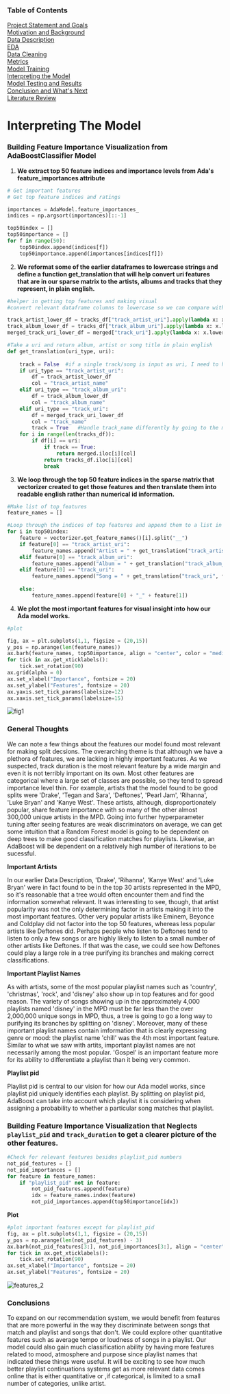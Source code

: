 ### Table of Contents
[Project Statement and Goals](https://tralpha.github.io/spotify-project/project-statement-and-goals.html) <br>
[Motivation and Background](https://tralpha.github.io/spotify-project/motivation-and-background.html) <br>
[Data Description](https://tralpha.github.io/spotify-project/data-description.html) <br>
[EDA](https://tralpha.github.io/spotify-project/eda.html) <br>
[Data Cleaning](https://tralpha.github.io/spotify-project/data-cleaning.html) <br>
[Metrics](https://tralpha.github.io/spotify-project/metrics.html) <br>
[Model Training](https://tralpha.github.io/spotify-project/model-training.html) <br>
[Interpreting the Model](https://tralpha.github.io/spotify-project/interpreting-the-model.html) <br>
[Model Testing and Results](https://tralpha.github.io/spotify-project/model-testing-and-results.html) <br>
[Conclusion and What's Next](https://tralpha.github.io/spotify-project/conclusion.html) <br>
[Literature Review](https://tralpha.github.io/spotify-project/literature-review.html) <br>

# Interpreting The Model


### Building Feature Importance Visualization from AdaBoostClassifier Model

1. **We extract top 50 feature indices and importance levels from Ada's feature_importances attribute**
```python
# Get important features
# Get top feature indices and ratings

importances = AdaModel.feature_importances_
indices = np.argsort(importances)[::-1]

top50index = []
top50importance = []
for f in range(50):
    top50index.append(indices[f])
    top50importance.append(importances[indices[f]])
```

2. **We reformat some of the earlier dataframes to lowercase strings and define a function get_translation that will help convert uri features that are in our sparse matrix to the artists, albums and tracks that they represent, in plain english.**
```python
#helper in getting top features and making visual
#convert relevant dataframe columns to lowercase so we can compare with top feature output

track_artist_lower_df = tracks_df["track_artist_uri"].apply(lambda x: x.lower())
track_album_lower_df = tracks_df["track_album_uri"].apply(lambda x: x.lower())
merged_track_uri_lower_df = merged["track_uri"].apply(lambda x: x.lower())

#Take a uri and return album, artist or song title in plain english
def get_translation(uri_type, uri):
    
    track = False  #if a single track/song is input as uri, I need to handle it differently
    if uri_type == "track_artist_uri":
        df = track_artist_lower_df
        col = "track_artist_name"
    elif uri_type == "track_album_uri":
        df = track_album_lower_df
        col = "track_album_name"
    elif uri_type == "track_uri":
        df = merged_track_uri_lower_df
        col = "track_name"
        track = True   #Handle track_name differently by going to the merged df
    for i in range(len(tracks_df)):
        if df[i] == uri:
            if track == True:
                return merged.iloc[i][col]
            return tracks_df.iloc[i][col]
            break
```

3. **We loop through the top 50 feature indices in the sparse matrix that vectorizer created to get those features and then translate them into readable english rather than numerical id information.**
```python
#Make list of top features
feature_names = []

#Loop through the indices of top features and append them to a list in plain english, not uri info
for i in top50index:
    feature = vectorizer.get_feature_names()[i].split("__")
    if feature[0] == "track_artist_uri":
        feature_names.append("Artist = " + get_translation("track_artist_uri", feature[1]))
    elif feature[0] == "track_album_uri":
        feature_names.append("Album = " + get_translation("track_album_uri", feature[1]))
    elif feature[0] == "track_uri":
        feature_names.append("Song = " + get_translation("track_uri", feature[1].lstrip()))
    
    else:
        feature_names.append(feature[0] + "_" + feature[1])
```

4. **We plot the most important features for visual insight into how our Ada model works.**
```python
#plot

fig, ax = plt.subplots(1,1, figsize = (20,15))
y_pos = np.arange(len(feature_names))
ax.barh(feature_names, top50importance, align = "center", color = "mediumspringgreen")
for tick in ax.get_xticklabels():
    tick.set_rotation(90)
ax.grid(alpha = 0)
ax.set_xlabel("Importance", fontsize = 20)
ax.set_ylabel("Features", fontsize = 20)
ax.yaxis.set_tick_params(labelsize=12)
ax.xaxis.set_tick_params(labelsize=15)
```


![fig1](images/Feature_Importance.png)


### General Thoughts
We can note a few things about the features our model found most relevant for making split decsions.  The overarching theme is that although we have a plethora of features, we are lacking in highly important features.  As we suspected, track duration is the most relevant feature by a wide margin and even it is not terribly important on its own.  Most other features are categorical where a large set of classes are possible, so they tend to spread importance level thin.  For example, artists that the model found to be good splits were 'Drake', 'Tegan and Sara', 'Deftones', 'Pearl Jam', 'Rihanna', 'Luke Bryan' and 'Kanye West'.  These artists, although, disproportionately popular, share feature importance with so many of the other almost 300,000 unique artists in the MPD.  Going into further hyperparameter tuning after seeing features are weak discriminators on average, we can get some intuition that a Random Forest model is going to be dependent on deep trees to make good classification matches for playlists.  Likewise, an AdaBoost will be dependent on a relatively high number of iterations to be sucessful.  

**Important Artists**

In our earlier Data Description, 'Drake', 'Rihanna', 'Kanye West' and 'Luke Bryan' were in fact found to be in the top 30 artists represented in the MPD, so it's reasonable that a tree would often encounter them and find the information somewhat relevant.  It was interesting to see, though, that artist popularity was not the only determining factor in artists making it into the most important features.  Other very popular artists like Eminem, Beyonce and Coldplay did not factor into the top 50 features, whereas less popular artists like Deftones did.  Perhaps people who listen to Deftones tend to listen to only a few songs or are highly likely to listen to a small number of other artists like Deftones.  If that was the case, we could see how Deftones could play a large role in a tree purifying its branches and making correct classifications.  

**Important Playlist Names**

As with artists, some of the most popular playlist names such as 'country', 'christmas', 'rock', and 'disney' also show up in top features and for good reason.  The variety of songs showing up in the approximately 4,000 playlists named 'disney' in the MPD must be far less than the over 2,000,000 unique songs in MPD, thus, a tree is going to go a long way to purifying its branches by splitting on 'disney'.  Moreover, many of these important playlist names contain imformation that is clearly expressing genre or mood: the playlist name 'chill' was the 4th most important feature.  Similar to what we saw with artits, important playlist names are not necessarily among the most popular.  'Gospel' is an important feature more for its ability to differentiate a playlist than it being very common.

**Playlist pid**

Playlist pid is central to our vision for how our Ada model works, since playlist pid uniquely identifies each playlist.  By splitting on playlist pid, AdaBoost can take into account which playlist it is considering when assigning a probability to whether a particular song matches that playlist.  

### Building Feature Importance Visualization that Neglects `playlist_pid` and `track_duration` to get a clearer picture of the other features.

```python
#Check for relevant features besides playlist_pid numbers
not_pid_features = []
not_pid_importances = []
for feature in feature_names:
    if "playlist_pid" not in feature:
        not_pid_features.append(feature)
        idx = feature_names.index(feature)
        not_pid_importances.append(top50importance[idx])
```
**Plot**
```python
#plot important features except for playlist_pid
fig, ax = plt.subplots(1,1, figsize = (20,15))
y_pos = np.arange(len(not_pid_features) - 3)
ax.barh(not_pid_features[3:], not_pid_importances[3:], align = "center", color = "mediumspringgreen")
for tick in ax.get_xticklabels():
    tick.set_rotation(90)
ax.set_xlabel("Importance", fontsize = 20)
ax.set_ylabel("Features", fontsize = 20)
```
![features_2](images/features_2.png)

### Conclusions

To expand on our recommendation system, we would benefit from features that are more powerful in the way they discriminate between songs that match and playlist and songs that don't.  We could explore other quantitative features such as average tempo or loudness of songs in a playlist.  Our model could also gain much classification ability by having more features related to mood, atmosphere and purpose since playlist names that indicated these things were useful.  It will be exciting to see how much better playlist continuations systems get as more relevant data comes online that is either quantitative or ,if categorical, is limited to a small number of categories, unlike artist.
